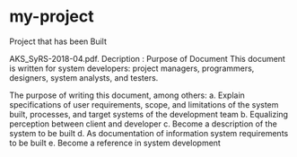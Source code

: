 # my-project
Project that has been Built

AKS_SyRS-2018-04.pdf.
Decription :
Purpose of Document
This document is written for system developers: project managers, programmers, designers, system analysts, and testers. 

The purpose of writing this document, among others: 
a. Explain specifications of user requirements, scope, and limitations of the system built, processes, and target systems of the development team 
b. Equalizing perception between client and developer 
c. Become a description of the system to be built 
d. As documentation of information system requirements to be built 
e. Become a reference in system development

